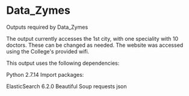 # Data_Zymes
Outputs required by Data_Zymes

The output currently accesses the 1st city, with one speciality with 10 doctors. These can be changed as needed. The website was accessed using the College's provided wifi.

This output uses the following dependencies:

Python 2.7.14
Import packages:

ElasticSearch 6.2.0
Beautiful Soup
requests
json
